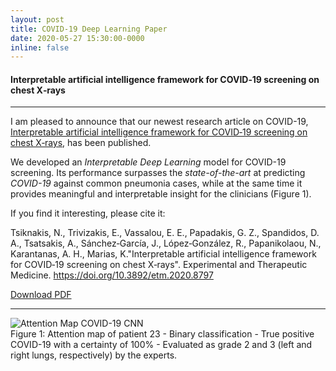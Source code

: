 ```yaml
---
layout: post
title: COVID-19 Deep Learning Paper
date: 2020-05-27 15:30:00-0000
inline: false
---
```


#### Interpretable artificial intelligence framework for COVID‑19 screening on chest X‑rays

<hr>

I am pleased to announce that our newest research article on COVID-19, [Interpretable artificial intelligence framework for COVID‑19 screening on chest X‑rays](https://www.spandidos-publications.com/10.3892/etm.2020.8797), has been published.

We developed an *Interpretable Deep Learning* model for COVID-19 screening. Its performance surpasses the *state-of-the-art* at predicting *COVID-19* against common pneumonia cases, while at the same time it provides meaningful and interpretable insight for the clinicians (Figure 1).

If you find it interesting, please cite it:

Tsiknakis, N., Trivizakis, E., Vassalou, E. E., Papadakis, G. Z., Spandidos, D. A., Tsatsakis, A., Sánchez‑García, J., López‑González, R., Papanikolaou, N., Karantanas, A. H., Marias, K."Interpretable artificial intelligence framework for COVID‑19 screening on chest X‑rays". Experimental and Therapeutic Medicine. https://doi.org/10.3892/etm.2020.8797

[Download PDF](/assets/pdf/Interpretable_artificial_intelligence_framework_for_COVID‑19_screening_on_chest_X‑rays.pdf)

<hr>

<div class="img_row">
    <img class="col img-fluid rounded" src="{{ site.baseurl }}/assets/img/xray_covid_cnn.png" alt="Attention Map COVID-19 CNN" title="Attention Map COVID-19 CNN"/>
</div>
<div class="col three caption">
    Figure 1: Attention map of patient 23 - Binary classification - True positive COVID-19 with a certainty of 100% - Evaluated as grade 2 and 3 (left and right lungs, respectively) by the experts.
</div>
